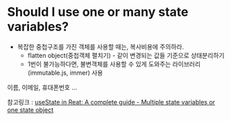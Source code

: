 # Should I use one or many state variables?

- 복잡한 중첩구조를 가진 객체를 사용할 때는, 복사비용에 주의하라.
  - flatten object(중첩객체 펼치기) - 같이 변경되는 값들 기준으로 상태분리하기
  - 1번이 불가능하다면, 불변객체를 사용할 수 있게 도와주는 라이브러리(immutable.js, immer) 사용

이름, 이메일, 휴대폰번호 ...

참고링크 : [useState in Reat: A complete guide - Multiple state variables or one state object](https://blog.logrocket.com/a-guide-to-usestate-in-react-ecb9952e406c/#multiplestatevariablesoronestateobject)